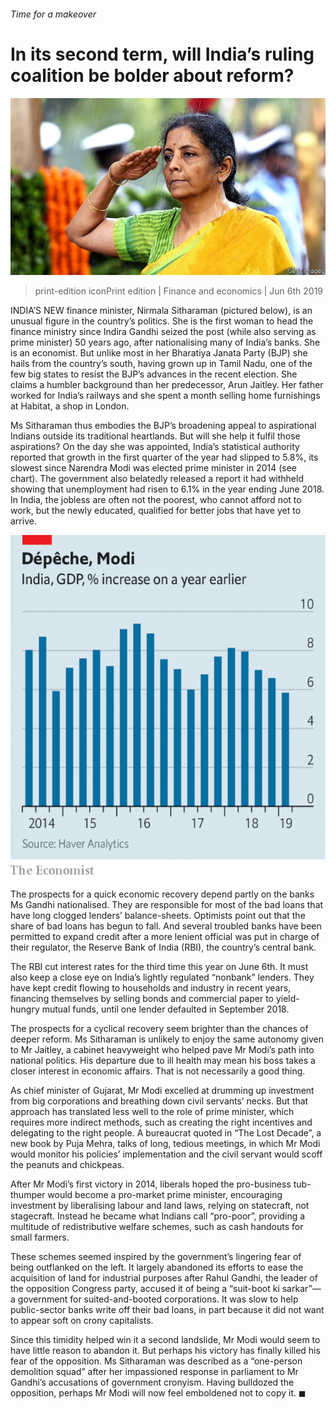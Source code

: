 ###### Time for a makeover

# In its second term, will India’s ruling coalition be bolder about reform? 

![image](images/20190608_FNP003_0.jpg) 

> print-edition iconPrint edition | Finance and economics | Jun 6th 2019 

INDIA’S NEW finance minister, Nirmala Sitharaman (pictured below), is an unusual figure in the country’s politics. She is the first woman to head the finance ministry since Indira Gandhi seized the post (while also serving as prime minister) 50 years ago, after nationalising many of India’s banks. She is an economist. But unlike most in her Bharatiya Janata Party (BJP) she hails from the country’s south, having grown up in Tamil Nadu, one of the few big states to resist the BJP’s advances in the recent election. She claims a humbler background than her predecessor, Arun Jaitley. Her father worked for India’s railways and she spent a month selling home furnishings at Habitat, a shop in London. 

Ms Sitharaman thus embodies the BJP’s broadening appeal to aspirational Indians outside its traditional heartlands. But will she help it fulfil those aspirations? On the day she was appointed, India’s statistical authority reported that growth in the first quarter of the year had slipped to 5.8%, its slowest since Narendra Modi was elected prime minister in 2014 (see chart). The government also belatedly released a report it had withheld showing that unemployment had risen to 6.1% in the year ending June 2018. In India, the jobless are often not the poorest, who cannot afford not to work, but the newly educated, qualified for better jobs that have yet to arrive. 

![image](images/20190608_FNC184.png) 

The prospects for a quick economic recovery depend partly on the banks Ms Gandhi nationalised. They are responsible for most of the bad loans that have long clogged lenders’ balance-sheets. Optimists point out that the share of bad loans has begun to fall. And several troubled banks have been permitted to expand credit after a more lenient official was put in charge of their regulator, the Reserve Bank of India (RBI), the country’s central bank. 

The RBI cut interest rates for the third time this year on June 6th. It must also keep a close eye on India’s lightly regulated “nonbank” lenders. They have kept credit flowing to households and industry in recent years, financing themselves by selling bonds and commercial paper to yield-hungry mutual funds, until one lender defaulted in September 2018. 

The prospects for a cyclical recovery seem brighter than the chances of deeper reform. Ms Sitharaman is unlikely to enjoy the same autonomy given to Mr Jaitley, a cabinet heavyweight who helped pave Mr Modi’s path into national politics. His departure due to ill health may mean his boss takes a closer interest in economic affairs. That is not necessarily a good thing. 

As chief minister of Gujarat, Mr Modi excelled at drumming up investment from big corporations and breathing down civil servants’ necks. But that approach has translated less well to the role of prime minister, which requires more indirect methods, such as creating the right incentives and delegating to the right people. A bureaucrat quoted in “The Lost Decade”, a new book by Puja Mehra, talks of long, tedious meetings, in which Mr Modi would monitor his policies’ implementation and the civil servant would scoff the peanuts and chickpeas. 

After Mr Modi’s first victory in 2014, liberals hoped the pro-business tub-thumper would become a pro-market prime minister, encouraging investment by liberalising labour and land laws, relying on statecraft, not stagecraft. Instead he became what Indians call “pro-poor”, providing a multitude of redistributive welfare schemes, such as cash handouts for small farmers. 

These schemes seemed inspired by the government’s lingering fear of being outflanked on the left. It largely abandoned its efforts to ease the acquisition of land for industrial purposes after Rahul Gandhi, the leader of the opposition Congress party, accused it of being a “suit-boot ki sarkar”—a government for suited-and-booted corporations. It was slow to help public-sector banks write off their bad loans, in part because it did not want to appear soft on crony capitalists. 

Since this timidity helped win it a second landslide, Mr Modi would seem to have little reason to abandon it. But perhaps his victory has finally killed his fear of the opposition. Ms Sitharaman was described as a “one-person demolition squad” after her impassioned response in parliament to Mr Gandhi’s accusations of government cronyism. Having bulldozed the opposition, perhaps Mr Modi will now feel emboldened not to copy it. ◼ 

